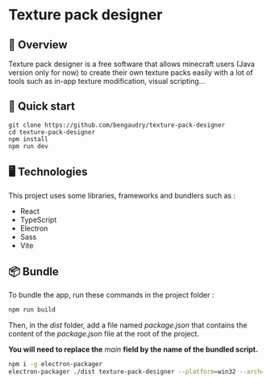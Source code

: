 # Texture pack designer


## 👀 Overview

Texture pack designer is a free software that allows minecraft users (Java version only for now) to create their own texture packs easily with a lot of tools such as in-app texture modification, visual scripting...

## 🛫 Quick start

```shell
git clone https://github.com/bengaudry/texture-pack-designer
cd texture-pack-designer
npm install
npm run dev
```

## 🖥️ Technologies

This project uses some libraries, frameworks and bundlers such as :
- React
- TypeScript
- Electron
- Sass
- Vite

## 📦 Bundle

To bundle the app, run these commands in the project folder : 

```sh
npm run build
```

Then, in the _dist_ folder, add a file named _package.json_ that contains the content of the _package.json_ file at the root of the project.

__You will need to replace the__ _main_ __field by the name of the bundled script.__

```sh
npm i -g electron-packager
electron-packager ./dist texture-pack-designer --platform=win32 --arch=x64
```
